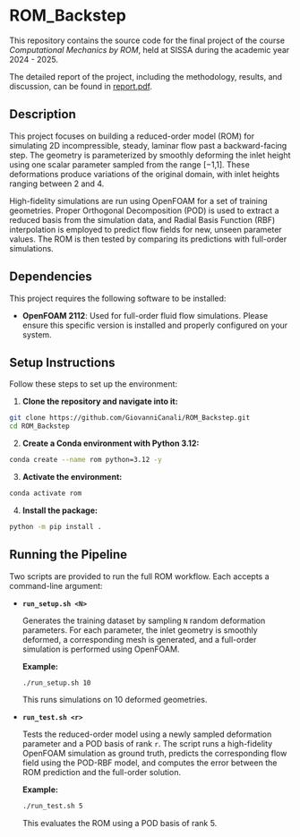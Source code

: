 # ROM_Backstep

This repository contains the source code for the final project of the course 
_Computational Mechanics by ROM_, held at SISSA during the academic year
2024 - 2025.

The detailed report of the project, including the methodology, results, and
discussion, can be found in [report.pdf](./report.pdf).

## Description

This project focuses on building a reduced-order model (ROM) for simulating 2D
incompressible, steady, laminar flow past a backward-facing step. The geometry
is parameterized by smoothly deforming the inlet height using one scalar
parameter sampled from the range [−1,1]. These deformations produce variations
of the original domain, with inlet heights ranging between 2 and 4.

High-fidelity simulations are run using OpenFOAM for a set of training
geometries. Proper Orthogonal Decomposition (POD) is used to extract a reduced
basis from the simulation data, and Radial Basis Function (RBF) interpolation is
employed to predict flow fields for new, unseen parameter values. The ROM is
then tested by comparing its predictions with full-order simulations.

## Dependencies

This project requires the following software to be installed:

- **OpenFOAM 2112**: Used for full-order fluid flow simulations. Please ensure
this specific version is installed and properly configured on your system.


## Setup Instructions
Follow these steps to set up the environment:

1. **Clone the repository and navigate into it:**

```bash
git clone https://github.com/GiovanniCanali/ROM_Backstep.git
cd ROM_Backstep
```

2. **Create a Conda environment with Python 3.12:**

```bash
conda create --name rom python=3.12 -y
```

3. **Activate the environment:**

```bash
conda activate rom
```

4. **Install the package:**

```bash
python -m pip install .
```

## Running the Pipeline

Two scripts are provided to run the full ROM workflow. Each accepts a
command-line argument:

- **`run_setup.sh <N>`**

  Generates the training dataset by sampling `N` random deformation
  parameters. For each parameter, the inlet geometry is smoothly deformed, a
  corresponding mesh is generated, and a full-order simulation is performed
  using OpenFOAM.

  **Example:**
  ```bash
  ./run_setup.sh 10
  ```
  This runs simulations on 10 deformed geometries.


- **`run_test.sh <r>`**

  Tests the reduced-order model using a newly sampled deformation parameter and
  a POD basis of rank `r`. The script runs a high-fidelity OpenFOAM simulation
  as ground truth, predicts the corresponding flow field using the POD-RBF
  model, and computes the error between the ROM prediction and the full-order
  solution.
  
  **Example:**
  ```bash
  ./run_test.sh 5
  ```
  This evaluates the ROM using a POD basis of rank 5.
